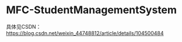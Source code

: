 # MFC-StudentManagementSystem
具体见CSDN：
https://blog.csdn.net/weixin_44748812/article/details/104500484
